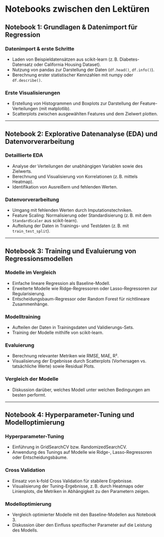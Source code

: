 # Notebooks zwischen den Lektüren

## Notebook 1: Grundlagen & Datenimport für Regression

### Datenimport & erste Schritte

- Laden von Beispieldatensätzen aus scikit-learn (z. B. Diabetes-Datensatz oder California Housing Dataset).
- Nutzung von pandas zur Darstellung der Daten (`df.head()`, `df.info()`).
- Berechnung erster statistischer Kennzahlen mit numpy oder `df.describe()`.

### Erste Visualisierungen

- Erstellung von Histogrammen und Boxplots zur Darstellung der Feature-Verteilungen (mit matplotlib).
- Scatterplots zwischen ausgewählten Features und dem Zielwert plotten.

---

## Notebook 2: Explorative Datenanalyse (EDA) und Datenvorverarbeitung

### Detaillierte EDA

- Analyse der Verteilungen der unabhängigen Variablen sowie des Zielwerts.
- Berechnung und Visualisierung von Korrelationen (z. B. mittels Heatmap).
- Identifikation von Ausreißern und fehlenden Werten.

### Datenvorverarbeitung

- Umgang mit fehlenden Werten durch Imputationstechniken.
- Feature Scaling: Normalisierung oder Standardisierung (z. B. mit dem `StandardScaler` aus scikit-learn).
- Aufteilung der Daten in Trainings- und Testdaten (z. B. mit `train_test_split`).

---

## Notebook 3: Training und Evaluierung von Regressionsmodellen

### Modelle im Vergleich

- Einfache lineare Regression als Baseline-Modell.
- Erweiterte Modelle wie Ridge-Regressoren oder Lasso-Regressoren zur Regularisierung.
- Entscheidungsbaum-Regressor oder Random Forest für nichtlineare Zusammenhänge.

### Modelltraining

- Aufteilen der Daten in Trainingsdaten und Validierungs-Sets.
- Training der Modelle mithilfe von scikit-learn.

### Evaluierung

- Berechnung relevanter Metriken wie RMSE, MAE, R².
- Visualisierung der Ergebnisse durch Scatterplots (Vorhersagen vs. tatsächliche Werte) sowie Residual Plots.

### Vergleich der Modelle

- Diskussion darüber, welches Modell unter welchen Bedingungen am besten performt.

---

## Notebook 4: Hyperparameter-Tuning und Modelloptimierung

### Hyperparameter-Tuning

- Einführung in GridSearchCV bzw. RandomizedSearchCV.
- Anwendung des Tunings auf Modelle wie Ridge-, Lasso-Regressoren oder Entscheidungsbäume.

### Cross Validation

- Einsatz von k-fold Cross Validation für stabilere Ergebnisse.
- Visualisierung der Tuning-Ergebnisse, z. B. durch Heatmaps oder Linienplots, die Metriken in Abhängigkeit zu den Parametern zeigen.

### Modelloptimierung

- Vergleich optimierter Modelle mit den Baseline-Modellen aus Notebook 3.
- Diskussion über den Einfluss spezifischer Parameter auf die Leistung des Modells.
